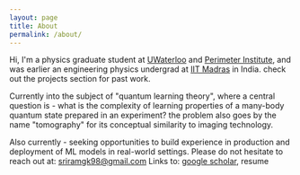 ```yaml
---
layout: page
title: About
permalink: /about/
---
```


Hi, I'm a physics graduate student at [UWaterloo](https://uwaterloo.ca) and [Perimeter Institute](https://perimeterinstitute.ca), and was earlier an engineering physics undergrad at [IIT Madras](https://www.iitm.ac.in) in India. check out the projects section for past work.

Currently into the subject of "quantum learning theory", where a central question is - what is the complexity of learning properties of a many-body quantum state prepared in an experiment? the problem also goes by the name "tomography" for its conceptual similarity to imaging technology.

Also currently - seeking opportunities to build experience in production and deployment of ML models in real-world settings.
Please do not hesitate to reach out at: [sriramgk98@gmail.com](mailto:sriramgk98@gmail.com)
Links to: [google scholar](https://scholar.google.com/citations?user=d9-T--sAAAAJ&hl=en), resume




<!-- ![Image of Sriram](https://raw.githubusercontent.com/SriramGkn/sriramgkn.github.io/master/images/Outside_Godav.jpeg)
Outside my hostel at IITM! The COVID-19 pandemic forced us out of this beautiful campus with little notice. -->
<!--[IQC Waterloo](https://uwaterloo.ca/institute-for-quantum-computing/)-->
